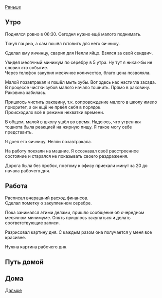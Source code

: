 [Раньше](2020.09.23.md)  
## Утро
Поднялся ровно в 06:30. Сегодня нужно ещё малого поднимать.

Ткнул пацана, а сам пошёл готовить для него яичницу.

Сделал ему яичинцу, сварил для Нелли яйцо. Взялся за свой сендвич.

Увидел месячный минимум по серебру в 5 утра. Ну тут я никак-бы не словил это событие.  
Через телефон закупил месячное количество, благо цена позволяла.

Малой позавтракал и пошёл мыть зубы. Вот здесь нас настигла засада.  
В процессе чистки зубов малого начало тошнить. Прямо в раковину. Раковина забилась.  

Пришлось чистить раковину, т.к. сопровождение малого в школу имело приоритет, а он ещё не првёл себя в порядок.  
Происходило всё в режиме нехватки времени.

В общем, малой в школу ушёл во время. Надеюсь, что утренняя тошнота была реакцией на жирную пищу. Я такое могу себе предстваить.

Я доел его яичницу. Нелли позавтракала.

На работу поехали на машние. Я осознавал своё расстроенное состояние и старался не показывать своего раздражения.

Дорога была без пробок, поэтому к офису приехали минут за 20 до начала рабочего дня.
## Работа
Расписал вчерашний расход финансов.  
Сделал пометку о закупленном серебре.

Пока занимался этими делами, пришло сообщение об очередном месячном минимуме. Опять пришлось закупаться и делать соответствующие записи.

Разрисовал картину дня. С каждым разом она получается у меня все красивее.

Нужна картина рабочего дня.
## Путь домой
## Дома
[Дальше](2020.09.25.md)
